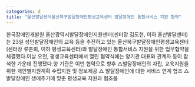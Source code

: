 ```yaml
---
categories: d
title: "울산발달센터울산북구발달장애인평생교육센터 발달장애인 통합서비스 지원 협약"
---
```

한국장애인개발원 울산광역시발달장애인지원센터(센터장 김도현, 이하 울산발달센터)는 23일 성인발달장애인의 교육 등을 추진하고 있는 울산북구발달장애인평생교육센터(센터장 류춘희, 이하 평생교육센터)와 발달장애인 통합서비스 지원을 위한 업무협약을 체결했다.이날 오전, 평생교육센터에서 열린 협약식에는 양기관 대표와 관계자 등이 참석한 가운데 진행됐다.양 기관은 이번 협약으로 향후 △발달장애인의 자립, 교육지원을 위한 개인별지원계획 수립지원 및 정보제공 △ 발달장애인에 대한 서비스 연계 협조 △발달장애인 생애주기에 맞춘 평생교육 지원과 협조를